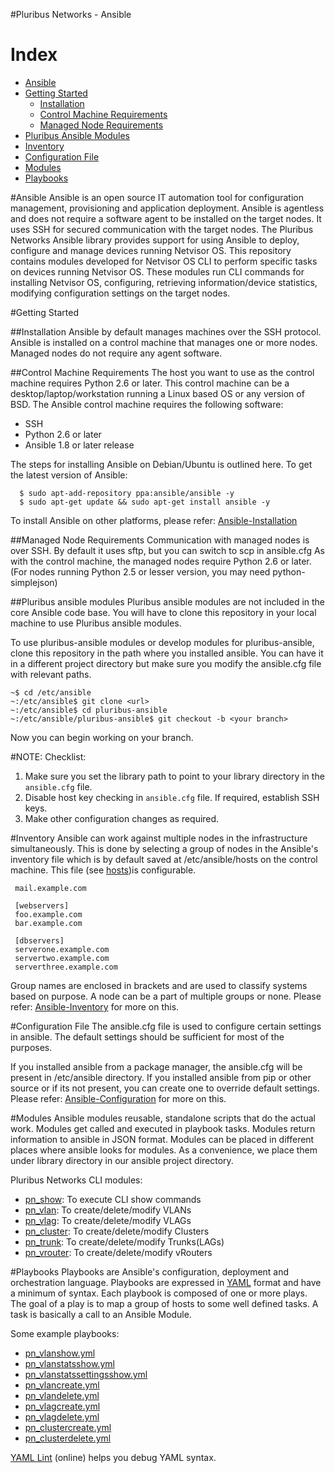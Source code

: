#Pluribus Networks - Ansible
 
# Index
  + [Ansible](#ansible)
  + [Getting Started](#getting-started)
    - [Installation](#installation)
    - [Control Machine Requirements](#control-machine-requirements)
    - [Managed Node Requirements](#managed-node-requirements)
  + [Pluribus Ansible Modules](#pluribus-ansible-modules)
  + [Inventory](#inventory)
  + [Configuration File](#configuration-file)
  + [Modules](#modules)
  + [Playbooks](#playbooks)

#Ansible
 Ansible is an open source IT automation tool for configuration management, provisioning and application deployment. Ansible is agentless and does not require a software agent to be installed on the target nodes. It uses SSH for secured communication with the target nodes. The Pluribus Networks Ansible library provides support for using Ansible to deploy, configure and manage devices running Netvisor OS. This repository contains modules developed for Netvisor OS CLI to perform specific tasks on devices running Netvisor OS. These modules run CLI commands for installing Netvisor OS, configuring, retrieving information/device statistics, modifying configuration settings on the target nodes. 

#Getting Started

##Installation
 Ansible by default manages machines over the SSH protocol. Ansible is installed on a control machine that manages one or more nodes. Managed nodes do not require any agent software. 

##Control Machine Requirements 
 The host you want to use as the control machine requires Python 2.6 or later. This control machine can be a desktop/laptop/workstation running a Linux based OS or any version of BSD. 
 The Ansible control machine requires the following software:
 
 * SSH
 * Python 2.6 or later
 * Ansible 1.8 or later release
   
 The steps for installing Ansible on Debian/Ubuntu is outlined here. 
 To get the latest version of Ansible:
```
  $ sudo apt-add-repository ppa:ansible/ansible -y                     
  $ sudo apt-get update && sudo apt-get install ansible -y
```
 To install Ansible on other platforms, please refer: [Ansible-Installation](https://docs.ansible.com/ansible/intro_installation.html)

##Managed Node Requirements
 Communication with managed nodes is over SSH. By default it uses sftp, but you can switch to scp in ansible.cfg
 As with the control machine, the managed nodes require Python 2.6 or later. (For nodes running Python 2.5 or lesser version, you may need python-simplejson)
 
##Pluribus ansible modules
 Pluribus ansible modules are not included in the core Ansible code base. You will have to clone this repository in your local machine to use Pluribus ansible modules. 
 
 To use pluribus-ansible modules or develop modules for pluribus-ansible, clone this repository in the path where you installed ansible. You can have it in a different project directory but make sure you modify the ansible.cfg file with relevant paths. 

```
~$ cd /etc/ansible
~:/etc/ansible$ git clone <url>
~:/etc/ansible$ cd pluribus-ansible
~:/etc/ansible/pluribus-ansible$ git checkout -b <your branch>
```

Now you can begin working on your branch.

#NOTE: 
Checklist:
  1. Make sure you set the library path to point to your library directory in the `ansible.cfg` file.
  2. Disable host key checking in `ansible.cfg` file. If required, establish SSH keys.
  3. Make other configuration changes as required.

#Inventory
 Ansible can work against multiple nodes in the infrastructure simultaneously. This is done by selecting a group of nodes in the Ansible's inventory file which is by default saved at /etc/ansible/hosts on the control machine. This file (see [hosts](ansible/hosts))is configurable.
```
 mail.example.com

 [webservers]
 foo.example.com
 bar.example.com

 [dbservers]
 serverone.example.com
 servertwo.example.com
 serverthree.example.com
``` 
 Group names are enclosed in brackets and are used to classify systems based on purpose. 
 A node can be a part of multiple groups or none.
 Please refer: [Ansible-Inventory](https://docs.ansible.com/ansible/intro_inventory.html) for more on this.

#Configuration File
 The ansible.cfg file is used to configure certain settings in ansible. The default settings should be sufficient for most of the purposes.
 
 If you installed ansible from a package manager, the ansible.cfg will be present in /etc/ansible directory. 
 If you installed ansible from pip or other source or if its not present, you can create one to override default settings.
 Please refer: [Ansible-Configuration](http://docs.ansible.com/ansible/intro_configuration.html) for more on this.

#Modules
 Ansible modules reusable, standalone scripts that do the actual work. Modules get called and executed in playbook tasks.
 Modules return information to ansible in JSON format. Modules can be placed in different places where ansible looks for modules. As a convenience, we place them under library directory in our ansible project directory.
 
 Pluribus Networks CLI modules:
 
 - [pn_show](ansible/library/pn_show.py): To execute CLI show commands
 - [pn_vlan](ansible/library/pn_vlan.py): To create/delete/modify VLANs
 - [pn_vlag](ansible/library/pn_vlag.py): To create/delete/modify VLAGs
 - [pn_cluster](ansible/library/pn_cluster.py): To create/delete/modify Clusters
 - [pn_trunk](ansible/library/pn_trunk.py): To create/delete/modify Trunks(LAGs)
 - [pn_vrouter](ansible/library/pn_vrouter.py): To create/delete/modify vRouters


#Playbooks
 Playbooks are Ansible's configuration, deployment and orchestration language. Playbooks are expressed in [YAML](https://docs.ansible.com/ansible/YAMLSyntax.html) format and have a minimum of syntax. Each playbook is composed of one or more plays. The goal of a play is to map a group of hosts to some well defined tasks. A task is basically a call to an Ansible Module. 
 
 Some example playbooks:
 
 - [pn_vlanshow.yml](ansible/roles/examples/pn_vlanshow.yml)
 - [pn_vlanstatsshow.yml](ansible/roles/examples/pn_vlanstatsshow.yml)
 - [pn_vlanstatssettingsshow.yml](ansible/roles/examples/pn_vlanstatssettingsshow.yml)
 - [pn_vlancreate.yml](ansible/roles/examples/pn_vlancreate.yml)
 - [pn_vlandelete.yml](ansible/roles/examples/pn_vlandelete.yml)
 - [pn_vlagcreate.yml](ansible/roles/examples/pn_vlagcreate.yml)
 - [pn_vlagdelete.yml](ansible/roles/examples/pn_vlagdelete.yml)
 - [pn_clustercreate.yml](ansible/roles/examples/pn_clustecreate.yml)
 - [pn_clusterdelete.yml](ansible/roles/examples/pn_clusterdelete.yml)

[YAML Lint](http://www.yamllint.com/) (online) helps you debug YAML syntax.
 

